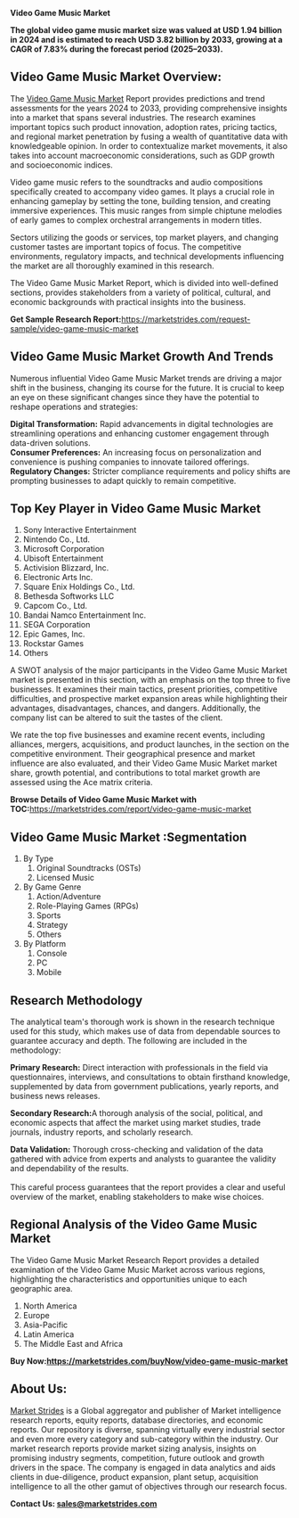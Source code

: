 <p><strong>Video Game Music Market</strong></p>
<p><strong>The global video game music market size was valued at USD 1.94 billion in 2024 and is estimated to reach USD 3.82 billion by 2033, growing at a CAGR of 7.83% during the forecast period (2025&ndash;2033).</strong></p>
<h2>Video Game Music Market Overview:</h2>
<p>The <a href="https://marketstrides.com/report/video-game-music-market">Video Game Music Market</a> Report provides predictions and trend assessments for the years 2024 to 2033, providing comprehensive insights into a market that spans several industries. The research examines important topics such product innovation, adoption rates, pricing tactics, and regional market penetration by fusing a wealth of quantitative data with knowledgeable opinion. In order to contextualize market movements, it also takes into account macroeconomic considerations, such as GDP growth and socioeconomic indices.</p>
<p>Video game music refers to the soundtracks and audio compositions specifically created to accompany video games. It plays a crucial role in enhancing gameplay by setting the tone, building tension, and creating immersive experiences. This music ranges from simple chiptune melodies of early games to complex orchestral arrangements in modern titles.</p>
<p>Sectors utilizing the goods or services, top market players, and changing customer tastes are important topics of focus. The competitive environments, regulatory impacts, and technical developments influencing the market are all thoroughly examined in this research.</p>
<p>The Video Game Music Market Report, which is divided into well-defined sections, provides stakeholders from a variety of political, cultural, and economic backgrounds with practical insights into the business.</p>
<p><strong>Get Sample Research Report:</strong><a href="https://marketstrides.com/request-sample/video-game-music-market">https://marketstrides.com/request-sample/video-game-music-market</a></p>
<h2>Video Game Music Market Growth And Trends</h2>
<p>Numerous influential Video Game Music Market trends are driving a major shift in the business, changing its course for the future. It is crucial to keep an eye on these significant changes since they have the potential to reshape operations and strategies:</p>
<p><strong>Digital Transformation:</strong> Rapid advancements in digital technologies are streamlining operations and enhancing customer engagement through data-driven solutions.<br /><strong>Consumer Preferences:</strong> An increasing focus on personalization and convenience is pushing companies to innovate tailored offerings.<br /><strong>Regulatory Changes:</strong> Stricter compliance requirements and policy shifts are prompting businesses to adapt quickly to remain competitive.</p>
<h2>Top Key Player in Video Game Music Market</h2>
<ol>
<li>Sony Interactive Entertainment</li>
<li>Nintendo Co., Ltd.</li>
<li>Microsoft Corporation</li>
<li>Ubisoft Entertainment</li>
<li>Activision Blizzard, Inc.</li>
<li>Electronic Arts Inc.</li>
<li>Square Enix Holdings Co., Ltd.</li>
<li>Bethesda Softworks LLC</li>
<li>Capcom Co., Ltd.</li>
<li>Bandai Namco Entertainment Inc.</li>
<li>SEGA Corporation</li>
<li>Epic Games, Inc.</li>
<li>Rockstar Games</li>
<li>Others</li>
</ol>
<p>A SWOT analysis of the major participants in the Video Game Music Market market is presented in this section, with an emphasis on the top three to five businesses. It examines their main tactics, present priorities, competitive difficulties, and prospective market expansion areas while highlighting their advantages, disadvantages, chances, and dangers. Additionally, the company list can be altered to suit the tastes of the client.</p>
<p>We rate the top five businesses and examine recent events, including alliances, mergers, acquisitions, and product launches, in the section on the competitive environment. Their geographical presence and market influence are also evaluated, and their Video Game Music Market market share, growth potential, and contributions to total market growth are assessed using the Ace matrix criteria.</p>
<p><strong>Browse Details of Video Game Music Market with TOC:</strong><a href="https://marketstrides.com/report/video-game-music-market">https://marketstrides.com/report/video-game-music-market</a></p>
<h2>Video Game Music Market :Segmentation</h2>
<ol>
<li>By Type
<ol>
<li>Original Soundtracks (OSTs)</li>
<li>Licensed Music</li>
</ol>
</li>
<li>By Game Genre
<ol>
<li>Action/Adventure</li>
<li>Role-Playing Games (RPGs)</li>
<li>Sports</li>
<li>Strategy</li>
<li>Others</li>
</ol>
</li>
<li>By Platform
<ol>
<li>Console</li>
<li>PC</li>
<li>Mobile</li>
</ol>
</li>
</ol>
<h2>Research Methodology</h2>
<p>The analytical team's thorough work is shown in the research technique used for this study, which makes use of data from dependable sources to guarantee accuracy and depth. The following are included in the methodology:</p>
<p><strong>Primary Research:</strong> Direct interaction with professionals in the field via questionnaires, interviews, and consultations to obtain firsthand knowledge, supplemented by data from government publications, yearly reports, and business news releases.</p>
<p><strong>Secondary Research:</strong>A&nbsp;thorough analysis of the social, political, and economic aspects that affect the market using market studies, trade journals, industry reports, and scholarly research.</p>
<p><strong>Data Validation:</strong>&nbsp;Thorough cross-checking and validation of the data gathered with advice from experts and analysts to guarantee the validity and dependability of the results. <br /><br />This careful process guarantees that the report provides a clear and useful overview of the market, enabling stakeholders to make wise choices.</p>
<h2>Regional Analysis of the Video Game Music Market</h2>
<p>The Video Game Music Market Research Report provides a detailed examination of the Video Game Music Market across various regions, highlighting the characteristics and opportunities unique to each geographic area.</p>
<ol>
<li>North America</li>
<li>Europe</li>
<li>Asia-Pacific</li>
<li>Latin America</li>
<li>The Middle East and Africa</li>
</ol>
<p><strong>Buy Now:<a href="https://marketstrides.com/buyNow/video-game-music-market?price=single_price">https://marketstrides.com/buyNow/video-game-music-market</a></strong></p>
<h2>About Us:</h2>
<p><a href="https://marketstrides.com/">Market Strides</a> is a Global aggregator and publisher of Market intelligence research reports, equity reports, database directories, and economic reports. Our repository is diverse, spanning virtually every industrial sector and even more every category and sub-category within the industry. Our market research reports provide market sizing analysis, insights on promising industry segments, competition, future outlook and growth drivers in the space. The company is engaged in data analytics and aids clients in due-diligence, product expansion, plant setup, acquisition intelligence to all the other gamut of objectives through our research focus.</p>
<p><strong>Contact Us: <a href="mailto:sales@marketstrides.com">sales@marketstrides.com</a></strong></p>
